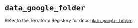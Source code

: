 # `data_google_folder`

Refer to the Terraform Registory for docs: [`data_google_folder`](https://registry.terraform.io/providers/hashicorp/google/4.82.0/docs/data-sources/folder).
